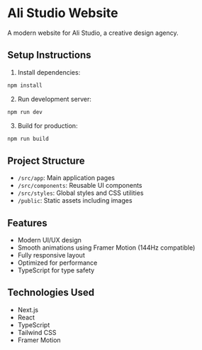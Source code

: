# Ali Studio Website

A modern website for Ali Studio, a creative design agency.

## Setup Instructions

1. Install dependencies:
```bash
npm install
```

2. Run development server:
```bash
npm run dev
```

3. Build for production:
```bash
npm run build
```

## Project Structure

- `/src/app`: Main application pages
- `/src/components`: Reusable UI components
- `/src/styles`: Global styles and CSS utilities
- `/public`: Static assets including images

## Features

- Modern UI/UX design
- Smooth animations using Framer Motion (144Hz compatible)
- Fully responsive layout
- Optimized for performance
- TypeScript for type safety

## Technologies Used

- Next.js
- React
- TypeScript
- Tailwind CSS
- Framer Motion 